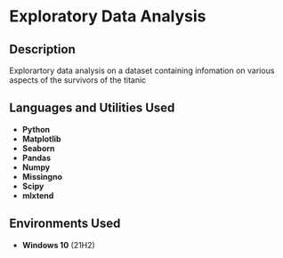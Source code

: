 <h1>Exploratory Data Analysis</h1>

<h2>Description</h2>
Explorartory data analysis on a dataset containing infomation on various aspects of the survivors of the titanic<br />

<h2>Languages and Utilities Used</h2>

- <b>Python</b>
- <b>Matplotlib</b>
- <b>Seaborn</b>
- <b>Pandas</b>
- <b>Numpy</b>
- <b>Missingno</b>
- <b>Scipy</b>
- <b>mlxtend</b>




<h2>Environments Used </h2>

- <b>Windows 10</b> (21H2)
